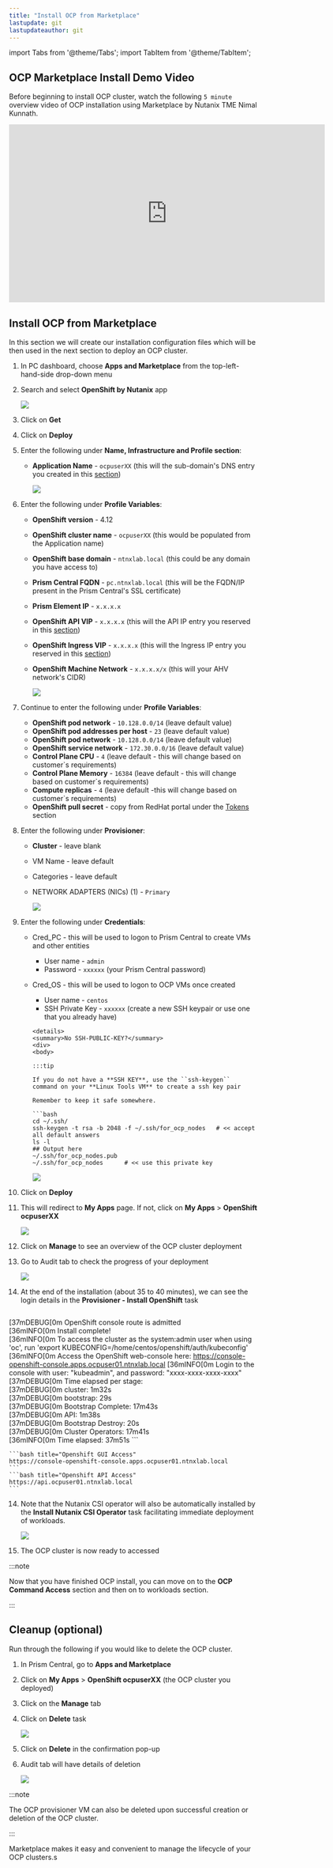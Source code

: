 ```yaml
---
title: "Install OCP from Marketplace"
lastupdate: git
lastupdateauthor: git
---
```


import Tabs from '@theme/Tabs';
import TabItem from '@theme/TabItem';


## OCP Marketplace Install Demo Video

Before beginning to install OCP cluster, watch the following ``5 minute`` overview video of OCP installation using Marketplace by Nutanix TME Nimal Kunnath. 

<iframe
    width="640"
    height="360"
    src="https://www.youtube.com/embed/G8fFB6EUiOA"
    frameborder="0"
    allow="autoplay; fs=1"
>
</iframe>

## Install OCP from Marketplace

In this section we will create our installation configuration files which will be then used in the next section to deploy an OCP cluster.

1. In PC dashboard, choose **Apps and Marketplace** from the top-left-hand-side drop-down menu

2. Search and select **OpenShift by Nutanix** app

   ![](images/ocp_app_mp.png)

3. Click on **Get**

4. Click on **Deploy**

5. Enter the following under **Name, Infrastructure and Profile section**: 
   
   - **Application Name** - ``ocpuserXX`` (this will the sub-domain's DNS entry you created in this [section](../ocp_pc_mp/ocp_pc_mp_pre_reqs.md#add-dns-records))
   
     ![](images/app_name.png)
   
6. Enter the following under **Profile Variables**: 
   
   - **OpenShift version** - 4.12
   - **OpenShift cluster name** - ``ocpuserXX`` (this would be populated from the Application name)
   - **OpenShift base domain** - ``ntnxlab.local`` (this could be any domain you have access to)
   - **Prism Central FQDN** - ``pc.ntnxlab.local`` (this will be the FQDN/IP present in the Prism Central's SSL certificate)
   - **Prism Element IP** - ``x.x.x.x`` 
   - **OpenShift API VIP** - ``x.x.x.x``  (this will the API IP entry you reserved in this [section](../ocp_pc_mp/ocp_pc_mp_pre_reqs.md#ahv-networking))
   - **OpenShift Ingress VIP** - ``x.x.x.x``  (this will the Ingress IP entry you reserved in this [section](../ocp_pc_mp/ocp_pc_mp_pre_reqs.md#ahv-networking))
   - **OpenShift Machine Network** - ``x.x.x.x/x`` (this will your AHV network's CIDR)
  
     ![](images/app_profile_var_1.png)

7. Continue to enter the following under **Profile Variables**:
   
   - **OpenShift pod network** - ``10.128.0.0/14`` (leave default value)
   - **OpenShift pod addresses per host** - ``23`` (leave default value)
   - **OpenShift pod network** - ``10.128.0.0/14`` (leave default value)
   - **OpenShift service network** - ``172.30.0.0/16`` (leave default value)
   - **Control Plane CPU** - ``4``  (leave default - this will change based on customer`s requirements)
   - **Control Plane Memory** - ``16384``  (leave default - this will change based on customer`s requirements)
   - **Compute replicas** - ``4``  (leave default -this will change based on customer`s requirements)
   - **OpenShift pull secret** - copy from RedHat portal under the [Tokens](https://console.redhat.com/openshift/downloads) section
  
8. Enter the following under **Provisioner**: 
   
   - **Cluster** - leave blank
   - VM Name - leave default
   - Categories - leave default
   - NETWORK ADAPTERS (NICs) (1) - ``Primary``
   
     ![](images/mp_nic.png)

8. Enter the following under **Credentials**: 
   
   - Cred_PC - this will be used to logon to Prism Central to create VMs and other entities
  
     - User name - ``admin``
     - Password - ``xxxxxx`` (your Prism Central password)
  
   - Cred_OS - this will be used to logon to OCP VMs once created
  
     - User name - ``centos``
     - SSH Private Key - ``xxxxxx`` (create a new SSH keypair or use one that you already have)
     
      ```mdx-code-block
      <details>
      <summary>No SSH-PUBLIC-KEY?</summary>
      <div>
      <body>

      :::tip 

      If you do not have a **SSH KEY**, use the ``ssh-keygen`` command on your **Linux Tools VM** to create a ssh key pair

      Remember to keep it safe somewhere. 

      ```bash
      cd ~/.ssh/
      ssh-keygen -t rsa -b 2048 -f ~/.ssh/for_ocp_nodes   # << accept all default answers
      ls -l
      ## Output here
      ~/.ssh/for_ocp_nodes.pub  
      ~/.ssh/for_ocp_nodes      # << use this private key
      ```

      </body>
      </div>
      </details>

      ![](images/mp_cred.png)
  
9. Click on **Deploy** 
    
10. This will redirect to **My Apps** page. If not, click on **My Apps** > **OpenShift ocpuserXX** 

    ![](images/mp-apps.png)

11. Click on **Manage** to see an overview of the OCP cluster deployment
    
12. Go to Audit tab to check the progress of your deployment
    
    ![](images/mp-audit.png)

13. At the end of the installation (about 35 to 40 minutes), we can see the login details in the **Provisioner - Install OpenShift** task
    
    ```bash
   [37mDEBUG[0m OpenShift console route is admitted          
   [36mINFO[0m Install complete!                            
   [36mINFO[0m To access the cluster as the system:admin user when using 'oc', run 'export KUBECONFIG=/home/centos/openshift/auth/kubeconfig' 
   [36mINFO[0m Access the OpenShift web-console here: https://console-openshift-console.apps.ocpuser01.ntnxlab.local 
   [36mINFO[0m Login to the console with user: "kubeadmin", and password: "xxxx-xxxx-xxxx-xxxx" 
   [37mDEBUG[0m Time elapsed per stage:                      
   [37mDEBUG[0m            cluster: 1m32s                    
   [37mDEBUG[0m          bootstrap: 29s                      
   [37mDEBUG[0m Bootstrap Complete: 17m43s                   
   [37mDEBUG[0m                API: 1m38s                    
   [37mDEBUG[0m  Bootstrap Destroy: 20s                      
   [37mDEBUG[0m  Cluster Operators: 17m41s                   
   [36mINFO[0m Time elapsed: 37m51s 
    ```

    ```bash title="Openshift GUI Access"
    https://console-openshift-console.apps.ocpuser01.ntnxlab.local 
    ```
    ```bash title="Openshift API Access"
    https://api.ocpuser01.ntnxlab.local 
    ```

14. Note that the Nutanix CSI operator will also be automatically installed by the **Install Nutanix CSI Operator** task facilitating immediate deployment of workloads.
    
    ![](images/mp-ocp-csi.png)

15. The OCP cluster is now ready to accessed

:::note

Now that you have finished OCP install, you can move on to the **OCP Command Access** section and then on to workloads section.

:::


## Cleanup (optional)

Run through the following if you would like to delete the OCP cluster. 

1. In Prism Central, go to **Apps and Marketplace**
2. Click on **My Apps** > **OpenShift ocpuserXX**  (the OCP cluster you deployed)
3. Click on the **Manage** tab
4. Click on **Delete** task
   
   ![](images/ocp-mp-delete.png)
5. Click on **Delete** in the confirmation pop-up
6. Audit tab will have details of deletion

   ![](images/ocp-delete-audit.png)

:::note 

The OCP provisioner VM can also be deleted upon successful creation or deletion of the OCP cluster. 

:::

Marketplace makes it easy and convenient to manage the lifecycle of your OCP clusters.s